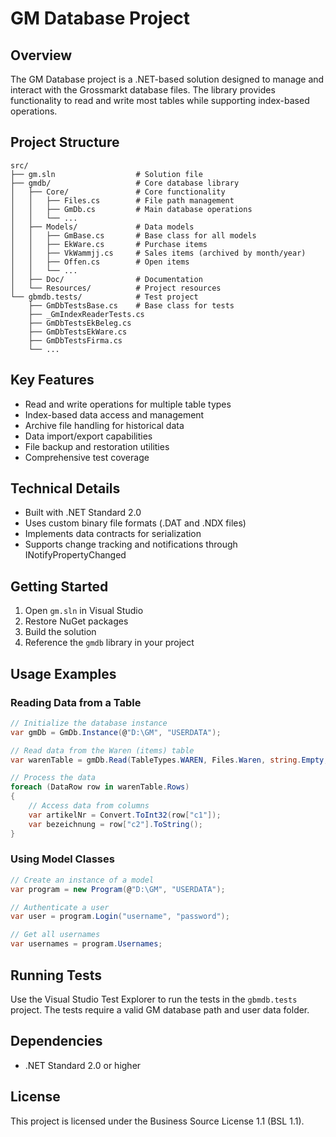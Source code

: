 # GM Database Project

## Overview
The GM Database project is a .NET-based solution designed to manage and interact with the Grossmarkt database files. The library provides functionality to read and write most tables while supporting index-based operations.

## Project Structure
```
src/
├── gm.sln                  # Solution file
├── gmdb/                   # Core database library
│   ├── Core/               # Core functionality
│   │   ├── Files.cs        # File path management
│   │   ├── GmDb.cs         # Main database operations
│   │   └── ...
│   ├── Models/             # Data models
│   │   ├── GmBase.cs       # Base class for all models
│   │   ├── EkWare.cs       # Purchase items
│   │   ├── VkWammjj.cs     # Sales items (archived by month/year)
│   │   ├── Offen.cs        # Open items
│   │   └── ...
│   ├── Doc/                # Documentation
│   └── Resources/          # Project resources
└── gbmdb.tests/            # Test project
    ├── GmDbTestsBase.cs    # Base class for tests
    ├── _GmIndexReaderTests.cs
    ├── GmDbTestsEkBeleg.cs
    ├── GmDbTestsEkWare.cs
    ├── GmDbTestsFirma.cs
    └── ...
```

## Key Features
- Read and write operations for multiple table types
- Index-based data access and management
- Archive file handling for historical data
- Data import/export capabilities
- File backup and restoration utilities
- Comprehensive test coverage

## Technical Details
- Built with .NET Standard 2.0
- Uses custom binary file formats (.DAT and .NDX files)
- Implements data contracts for serialization
- Supports change tracking and notifications through INotifyPropertyChanged

## Getting Started
1. Open `gm.sln` in Visual Studio
2. Restore NuGet packages
3. Build the solution
4. Reference the `gmdb` library in your project

## Usage Examples

### Reading Data from a Table
```csharp
// Initialize the database instance
var gmDb = GmDb.Instance(@"D:\GM", "USERDATA");

// Read data from the Waren (items) table
var warenTable = gmDb.Read(TableTypes.WAREN, Files.Waren, string.Empty, null);

// Process the data
foreach (DataRow row in warenTable.Rows)
{
    // Access data from columns
    var artikelNr = Convert.ToInt32(row["c1"]);
    var bezeichnung = row["c2"].ToString();
}
```

### Using Model Classes
```csharp
// Create an instance of a model
var program = new Program(@"D:\GM", "USERDATA");

// Authenticate a user
var user = program.Login("username", "password");

// Get all usernames
var usernames = program.Usernames;
```

## Running Tests
Use the Visual Studio Test Explorer to run the tests in the `gbmdb.tests` project. The tests require a valid GM database path and user data folder.

## Dependencies
- .NET Standard 2.0 or higher

## License
This project is licensed under the Business Source License 1.1 (BSL 1.1).